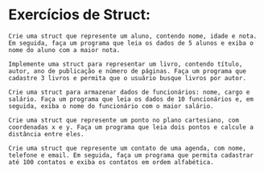 # Exercícios de Struct:
    Crie uma struct que represente um aluno, contendo nome, idade e nota. Em seguida, faça um programa que leia os dados de 5 alunos e exiba o nome do aluno com a maior nota.

    Implemente uma struct para representar um livro, contendo título, autor, ano de publicação e número de páginas. Faça um programa que cadastre 3 livros e permita que o usuário busque livros por autor.

    Crie uma struct para armazenar dados de funcionários: nome, cargo e salário. Faça um programa que leia os dados de 10 funcionários e, em seguida, exiba o nome do funcionário com o maior salário.

    Crie uma struct que represente um ponto no plano cartesiano, com coordenadas x e y. Faça um programa que leia dois pontos e calcule a distância entre eles.

    Crie uma struct que represente um contato de uma agenda, com nome, telefone e email. Em seguida, faça um programa que permita cadastrar até 100 contatos e exiba os contatos em ordem alfabética.